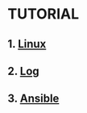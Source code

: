 # **TUTORIAL**
## 1. [Linux](https://github.com/PhamKhahn/Tong-hop-Note/blob/master/Linux/README.md)
## 2. [Log](https://github.com/PhamKhahn/Tong-hop-Note/blob/master/Log/README.md)
## 3. [Ansible](https://github.com/PhamKhahn/Tong-hop-Note/blob/master/Ansible/1.%20D%E1%BB%B1ng%20lab.md)
